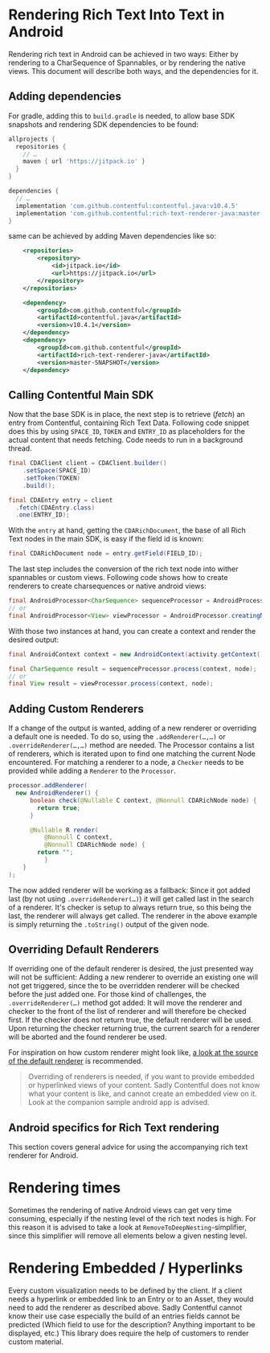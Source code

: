 Rendering Rich Text Into Text in Android
==============================================

Rendering rich text in Android can be achieved in two ways: Either by rendering to a CharSequence of Spannables,
or by rendering the native views. This document will describe both ways, and the dependencies for it.

Adding dependencies
-------------------

For gradle, adding this to `build.gradle` is needed, to allow base SDK snapshots and rendering SDK
dependencies to be found:

```groovy
allprojects {
  repositories {
    // …
    maven { url 'https://jitpack.io' }
  }
}
```

```groovy
dependencies {
  // …
  implementation 'com.github.contentful:contentful.java:v10.4.5'
  implementation 'com.github.contentful:rich-text-renderer-java:master-SNAPSHOT'
}
```

same can be achieved by adding Maven dependencies like so:

```xml
	<repositories>
		<repository>
		    <id>jitpack.io</id>
		    <url>https://jitpack.io</url>
		</repository>
	</repositories>
```

```xml
	<dependency>
	    <groupId>com.github.contentful</groupId>
	    <artifactId>contentful.java</artifactId>
	    <version>v10.4.1</version>
	</dependency>
	<dependency>
	    <groupId>com.github.contentful</groupId>
	    <artifactId>rich-text-renderer-java</artifactId>
	    <version>master-SNAPSHOT</version>
	</dependency>
```

Calling Contentful Main SDK
---------------------------

Now that the base SDK is in place, the next step is to retrieve (_fetch_) an entry from Contentful,
containing Rich Text Data. Following code snippet does this by using `SPACE_ID`, `TOKEN` and
`ENTRY_ID` as placeholders for the actual content that needs fetching. Code needs to run in a background thread.

```java
final CDAClient client = CDAClient.builder()
    .setSpace(SPACE_ID)
    .setToken(TOKEN)
    .build();

final CDAEntry entry = client
  .fetch(CDAEntry.class)
  .one(ENTRY_ID);
```

With the `entry` at hand, getting the `CDARichDocument`, the base of all Rich Text
nodes in the main SDK, is easy if the field id is known:

```java
final CDARichDocument node = entry.getField(FIELD_ID);
```

The last step includes the conversion of the rich text node into wither spannables or custom views. Following code shows
how to create renderers to create charsequences or native android views:

```java
final AndroidProcessor<CharSequence> sequenceProcessor = AndroidProcessor.creatingCharSequences();
// or
final AndroidProcessor<View> viewProcessor = AndroidProcessor.creatingNativeViews();
```

With those two instances at hand, you can create a context and render the desired output:

```java
final AndroidContext context = new AndroidContext(activity.getContext());

final CharSequence result = sequenceProcessor.process(context, node);
// or
final View result = viewProcessor.process(context, node);
```

Adding Custom Renderers
-----------------------

If a change of the output is wanted, adding of a new renderer or overriding a default one is needed.
To do so, using the `.addRenderer(…,…)` or `.overrideRenderer(…,…)` method are needed. The
Processor contains a list of renderers, which is iterated upon to find one matching the current
Node encountered. For matching a renderer to a node, a `Checker` needs to be provided while adding
a `Renderer` to the `Processor`.

```java
processor.addRenderer(
  new AndroidRenderer() {
      boolean check(@Nullable C context, @Nonnull CDARichNode node) {
        return true;
      }

      @Nullable R render(
          @Nonnull C context,
          @Nonnull CDARichNode node) {
        return "";
          }
    }
);
```

The now added renderer will be working as a fallback: Since it got added last (by not using
`.overrideRenderer(…)`) it will get called last in the search of a renderer. It's checker is
setup to always return true, so this being the last, the renderer will always get called. The
renderer in the above example is simply returning the `.toString()` output of the given node.


Overriding Default Renderers
----------------------------

If overriding one of the default renderer is desired, the just presented way will not be sufficient:
Adding a new renderer to override an existing one will not get triggered, since the to be overridden
renderer will be checked before the just added one. For those kind of challenges, the
`.overrideRenderer(…)` method got added: It will move the renderer and checker to the front of
the list of renderer and will therefore be checked first. If the checker does not return true, the
default renderer will be used. Upon returning the checker returning true, the current search for a
renderer will be aborted and the found renderer be used.

For inspiration on how custom renderer might look like,
[a look at the source of the default renderer](src/main/java/com/contentful/rich/android/renderer)
 is recommended.

> Overriding of renderers is needed, if you want to provide embedded or hyperlinked views of your content. Sadly
> Contentful does not know what your content is like, and cannot create an embedded view on it. Look at the companion
> sample android app is advised.


Android specifics for Rich Text rendering
-----------------------------------------

This section covers general advice for using the accompanying rich text renderer for Android.

Rendering times
===============

Sometimes the rendering of native Android views can get very time consuming, especially if the nesting level of the rich
text nodes is high. For this reason it is advised to take a look at `RemoveToDeepNesting`-simplifier, since this
simplifier will remove all elements below a given nesting level.

Rendering Embedded / Hyperlinks
===============================

Every custom visualization needs to be defined by the client. If a client needs a hyperlink or embedded link to an
Entry or to an Asset, they would need to add the renderer as described above. Sadly Contentful cannot know their use
case especially the build of an entries fields cannot be predicted (Which field to use for the description? Anything
important to be displayed, etc.) This library does require the help of customers to render custom material.